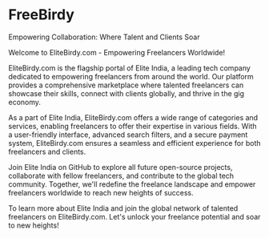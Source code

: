 # FreeBirdy
Empowering Collaboration: Where Talent and Clients Soar

Welcome to EliteBirdy.com - Empowering Freelancers Worldwide!

EliteBirdy.com is the flagship portal of Elite India, a leading tech company dedicated to empowering freelancers from around the world. Our platform provides a comprehensive marketplace where talented freelancers can showcase their skills, connect with clients globally, and thrive in the gig economy.

As a part of Elite India, EliteBirdy.com offers a wide range of categories and services, enabling freelancers to offer their expertise in various fields. With a user-friendly interface, advanced search filters, and a secure payment system, EliteBirdy.com ensures a seamless and efficient experience for both freelancers and clients.

Join Elite India on GitHub to explore all future open-source projects, collaborate with fellow freelancers, and contribute to the global tech community. Together, we'll redefine the freelance landscape and empower freelancers worldwide to reach new heights of success.

To learn more about Elite India and join the global network of talented freelancers on EliteBirdy.com. Let's unlock your freelance potential and soar to new heights!
